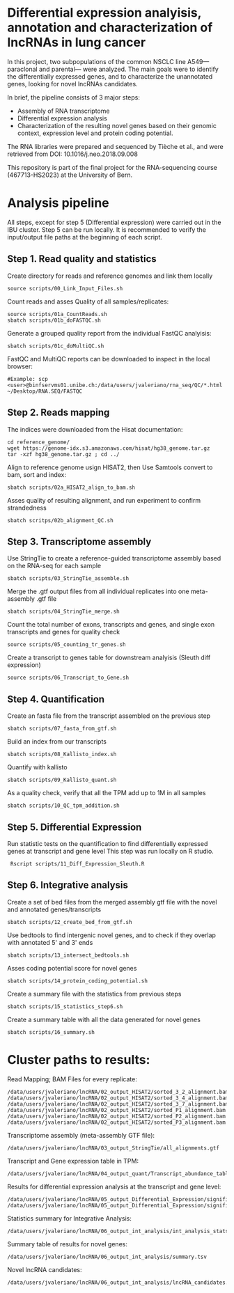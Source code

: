 # Differential expression analyisis, annotation and characterization of lncRNAs in lung cancer
In this project, two subpopulations of the common NSCLC line A549—paraclonal and parental— were analyzed. The main goals were to identify the differentially expressed genes, and to characterize the unannotated genes, looking for novel lncRNAs candidates. 

In brief, the pipeline consists of 3 major steps: 
- Assembly of RNA transcriptome
- Differential expression analysis
- Characterization of the resulting novel genes based on their genomic context, expression level and protein coding potential. 

The RNA libraries were prepared and sequenced by Tièche et al., and were retrieved from DOI: 10.1016/j.neo.2018.09.008

This repository is part of the final project for the RNA-sequencing course (467713-HS2023) at the University of Bern. 

# Analysis pipeline
All steps, except for step 5 (Differential expression) were carried out in the IBU cluster. Step 5 can be run locally. 
It is recommended to verify the input/output file paths at the beginning of each script. 

## Step 1. Read quality and statistics
Create directory for reads and reference genomes and link them locally

	source scripts/00_Link_Input_Files.sh
Count reads and asses Quality of all samples/replicates:

	source scripts/01a_CountReads.sh
 	sbatch scripts/01b_doFASTQC.sh
Generate a grouped quality report from the individual FastQC analyisis:
	
 	sbatch scripts/01c_doMultiQC.sh
 
FastQC and MultiQC reports can be downloaded to inspect in the local browser:

	#Example: scp <user>@binfservms01.unibe.ch:/data/users/jvaleriano/rna_seq/QC/*.html ~/Desktop/RNA.SEQ/FASTQC

## Step 2. Reads mapping
The indices were downloaded from the Hisat documentation: 

 	cd reference_genome/
	wget https://genome-idx.s3.amazonaws.com/hisat/hg38_genome.tar.gz 
	tar -xzf hg38_genome.tar.gz ; cd ../

Align to reference genome usign HISAT2, then Use Samtools convert to bam, sort and index:
	
 	sbatch scripts/02a_HISAT2_align_to_bam.sh
Asses quality of resulting alignment, and run experiment to confirm strandedness
	
 	sbatch scritps/02b_alignment_QC.sh

## Step 3. Transcriptome assembly
Use StringTie to create a reference-guided transcriptome assembly based on the RNA-seq for each sample
	
 	sbatch scripts/03_StringTie_assemble.sh

Merge the .gtf output files from all individual replicates into one meta-assembly .gtf file

	sbatch scripts/04_StringTie_merge.sh

Count the total number of exons, transcripts and genes, and single exon transcripts and genes for quality check 

	source scripts/05_counting_tr_genes.sh 

Create a transcript to genes table for downstream analyisis (Sleuth diff expression)

	source scripts/06_Transcript_to_Gene.sh

## Step 4. Quantification
Create an fasta file from the transcript assembled on the previous step

	sbatch scripts/07_fasta_from_gtf.sh

Build an index from our transcripts

	sbatch scripts/08_Kallisto_index.sh

Quantify with kallisto 

	sbatch scripts/09_Kallisto_quant.sh

As a quality check, verify that all the TPM add up to 1M in all samples

	sbatch scripts/10_QC_tpm_addition.sh

## Step 5. Differential Expression
Run statistic tests on the quantification to find differentially expressed genes at transcript and gene level
This step was run locally on R studio. 

	 Rscript scripts/11_Diff_Expression_Sleuth.R

## Step 6. Integrative analysis 
Create a set of bed files from the merged assembly gtf file with the novel and annotated genes/transcripts

	sbatch scripts/12_create_bed_from_gtf.sh
Use bedtools to find intergenic novel genes, and to check if they overlap with annotated 5' and 3' ends
	
 	sbatch scripts/13_intersect_bedtools.sh
Asses coding potential score for novel genes
	
 	sbatch scripts/14_protein_coding_potential.sh

Create a summary file with the statistics from previous steps 
	
 	sbatch scripts/15_statistics_step6.sh
Create a summary table with all the data generated for novel genes

	sbatch scripts/16_summary.sh


# Cluster paths to results: 

Read Mapping; BAM Files for every replicate:

	/data/users/jvaleriano/lncRNA/02_output_HISAT2/sorted_3_2_alignment.bam
	/data/users/jvaleriano/lncRNA/02_output_HISAT2/sorted_3_4_alignment.bam
	/data/users/jvaleriano/lncRNA/02_output_HISAT2/sorted_3_7_alignment.bam
	/data/users/jvaleriano/lncRNA/02_output_HISAT2/sorted_P1_alignment.bam
	/data/users/jvaleriano/lncRNA/02_output_HISAT2/sorted_P2_alignment.bam
	/data/users/jvaleriano/lncRNA/02_output_HISAT2/sorted_P3_alignment.bam

Transcriptome assembly (meta-assembly GTF file):

	/data/users/jvaleriano/lncRNA/03_output_StringTie/all_alignments.gtf

Transcript and Gene expression table in TPM:

	/data/users/jvaleriano/lncRNA/04_output_quant/Transcript_abundance_table.csv

Results for differential expression analysis at the transcript and gene level: 

	/data/users/jvaleriano/lncRNA/05_output_Differential_Expression/significant_tl.csv
	/data/users/jvaleriano/lncRNA/05_output_Differential_Expression/significant_gl.csv

Statistics summary for Integrative Analysis:

	/data/users/jvaleriano/lncRNA/06_output_int_analysis/int_analysis_stats.txt

Summary table of results for novel genes:	

	/data/users/jvaleriano/lncRNA/06_output_int_analysis/summary.tsv

Novel lncRNA candidates:	

	/data/users/jvaleriano/lncRNA/06_output_int_analysis/lncRNA_candidates.tsv
